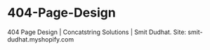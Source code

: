 # 404-Page-Design
404 Page Design | Concatstring Solutions | Smit Dudhat. Site: smit-dudhat.myshopify.com 
